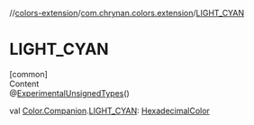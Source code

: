 //[colors-extension](../../index.md)/[com.chrynan.colors.extension](index.md)/[LIGHT_CYAN](-l-i-g-h-t_-c-y-a-n.md)



# LIGHT_CYAN  
[common]  
Content  
@[ExperimentalUnsignedTypes](https://kotlinlang.org/api/latest/jvm/stdlib/kotlin/-experimental-unsigned-types/index.html)()  
  
val [Color.Companion](../../../colors-core/colors-core/com.chrynan.colors/-color/-companion/index.md).[LIGHT_CYAN](-l-i-g-h-t_-c-y-a-n.md): [HexadecimalColor](../../../colors-core/colors-core/com.chrynan.colors/-hexadecimal-color/index.md)  



